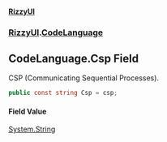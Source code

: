 #### [RizzyUI](index 'index')
### [RizzyUI](RizzyUI 'RizzyUI').[CodeLanguage](RizzyUI.CodeLanguage 'RizzyUI.CodeLanguage')

## CodeLanguage.Csp Field

CSP (Communicating Sequential Processes).

```csharp
public const string Csp = csp;
```

#### Field Value
[System.String](https://docs.microsoft.com/en-us/dotnet/api/System.String 'System.String')